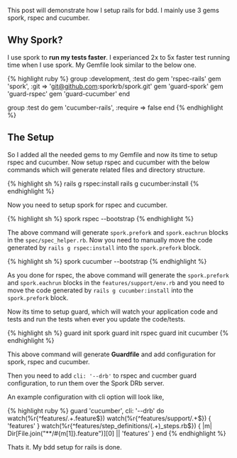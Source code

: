 <!--


---
 "Rails : Bdd setup"
date: 2013-09-30 11:00:00 IST
updated: 2013-09-30 11:00:00 IST
categories: rails
---

-->
<!DOCTYPE html>
<html>

<head>
  <title>basic-git-workflow</title>
  <meta charset="utf-8">
  <meta name="viewport" content="width=device-width, initial-scale=1.0">


  <link rel="stylesheet" href="./css/bootstrap.css">
  <link rel="stylesheet" href="./css/bootstrap.grid.css">
  <link rel="stylesheet" href="./css/bootstrap.min.css">
  <link rel="stylesheet" href="./css/bootstrap-reboot.min.css">
  <link rel="stylesheet" href="./css/bootstrap.css.map">
  <link rel="stylesheet" href="./css/blog-home.css">
  <link rel="stylesheet" href="./css/prism.css">
  <script async defer src="./css/prism.js"></script>
</head>
<!--------------------------------------------------------------------------------------------------->
<!--------------------------------------------------------------------------------------------------->
<!--------------------------------------------------------------------------------------------------->
<!--------------------------------------------------------------------------------------------------->
<!--------------------------------------------------------------------------------------------------->



<body>

This post will demonstrate how I setup rails for bdd. I mainly use 3 gems spork, rspec and cucumber.

## Why Spork?

I use spork to **run my tests faster**. I experianced 2x to 5x faster test running time when I use spork. My Gemfile look similar to the below one.

{% highlight ruby %}
group :development, :test do
gem 'rspec-rails'
gem 'spork', :git => 'git@github.com:sporkrb/spork.git'
gem 'guard-spork'
gem 'guard-rspec'
gem 'guard-cucumber'
end

group :test do
gem 'cucumber-rails', :require => false
end
{% endhighlight  %}

## The Setup

So I added all the needed gems to my Gemfile and now its time to setup rspec and cucumber. Now setup rspec and cucumber with the below commands which will generate related files and directory structure.

{% highlight sh  %}
rails g rspec:install
rails g cucumber:install
{% endhighlight  %}

Now you need to setup spork for rspec and cucumber.

{% highlight sh  %}
spork rspec --bootstrap
{% endhighlight  %}

The above command will generate `spork.prefork` and `spork.eachrun` blocks in the `spec/spec_helper.rb`. Now you need to manually move the code generated by `rails g rspec:install` into the `spork.prefork` block.

{% highlight sh  %}
spork cucumber --bootstrap
{% endhighlight  %}

As you done for rspec, the above command will generate the `spork.prefork` and `spork.eachrun` blocks in the `features/support/env.rb` and you need to move the code generated by `rails g cucumber:install` into the `spork.prefork` block.

Now its time to setup guard, which will watch your application code and tests and run the tests when ever you update the code/tests.

{% highlight sh  %}
guard init spork
guard init rspec
guard init cucumber
{% endhighlight  %}

This above command will generate **Guardfile** and add configuration for spork, rspec and cucumber.

Then you need to add `cli: '--drb'` to rspec and cucmber guard configuration, to run them over the Spork DRb server.

An example configuration with cli option will look like,

{% highlight ruby  %}
guard 'cucumber', cli: '--drb' do
watch(%r{^features/.+\.feature$})
  watch(%r{^features/support/.+$}) { 'features' }
watch(%r{^features/step_definitions/(.+)\_steps\.rb$}) {
|m| Dir[File.join("\*\*/#{m[1]}.feature")][0] || 'features'
}
end
{% endhighlight  %}

Thats it. My bdd setup for rails is done.

